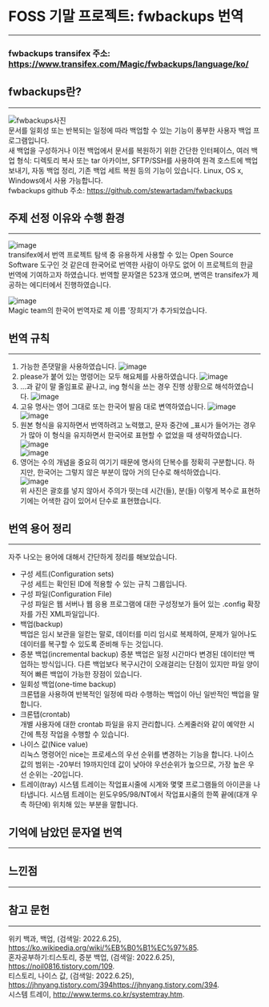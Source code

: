 # FOSS 기말 프로젝트: fwbackups 번역
--------------------------------------

### fwbackups transifex 주소: https://www.transifex.com/Magic/fwbackups/language/ko/ 
  
## fwbackups란? 
---------------
![fwbackups사진](/uploads/dc978e67790dd9fcc30a8652f52a9953/fwbackups사진.png)   
문서를 일회성 또는 반복되는 일정에 따라 백업할 수 있는 기능이 풍부한 사용자 백업 프로그램입니다.  
새 백업을 구성하거나 이전 백업에서 문서를 복원하기 위한 간단한 인터페이스, 여러 백업 형식: 디렉토리 복사 또는 tar 아카이브, SFTP/SSH를 사용하여 원격 호스트에 백업 보내기, 자동 백업 정리, 기존 백업 세트 복원 등의 기능이 있습니다. Linux, OS x, Windows에서 사용 가능합니다.  
fwbackups github 주소: https://github.com/stewartadam/fwbackups  
  
## 주제 선정 이유와 수행 환경
------------------------------
![image](/uploads/44bda2f016b313e51c0bb0caee9769f3/image.png)  
transifex에서 번역 프로젝트 탐색 중 유용하게 사용할 수 있는 Open Source Software 도구인 것 같은데 한국어로 번역한 사람이 아무도 없어 이 프로젝트의 한글 번역에 기여하고자 하였습니다. 번역할 문자열은 523개 였으며, 변역은 transifex가 제공하는 에디터에서 진행하였습니다.

![image](/uploads/c1e09678724f3fcd1a562896345bd07e/image.png)   
Magic team의 한국어 번역자로 제 이름 '장희지'가 추가되었습니다. 
  
## 번역 규칙
------------
1. 가능한 존댓말을 사용하였습니다.
![image](/uploads/97fa515fd21fac6b2c65d1078e883bfa/image.png)    
2. please가 붙어 있는 명령어는 모두 해요체를 사용하였습니다.
![image](/uploads/fdb14e3f7402714a67e16515ed2f136e/image.png)  
3. ...과 같이 말 줄임표로 끝나고, ing 형식을 쓰는 경우 진행 상황으로 해석하였습니다.
![image](/uploads/08cf2ca940eb2b110751587887606030/image.png)  
4. 고유 명사는 영어 그대로 또는 한국어 발음 대로 변역하였습니다.
![image](/uploads/bf1949e67196df4395a0109df3bcbe86/image.png)  
![image](/uploads/1a18119d6380e55b916474f238487478/image.png)  
5. 원본 형식을 유지하면서 번역하려고 노력했고, 문자 중간에 _표시가 들어가는 경우가 많아 이 형식을 유지하면서 한국어로 표현할 수 없었을 때 생략하였습니다.
![image](/uploads/70c0102b44dcac0f96a3cbf46fcf9879/image.png)  
![image](/uploads/f535f1f2410ec8f842520b5426f95ae9/image.png)  
6. 영어는 수의 개념을 중요히 여기기 때문에 명사의 단복수를 정확히 구분합니다. 하지만, 한국어는 그렇지 않은 부분이 많아 거의 단수로 해석하였습니다.  
![image](/uploads/8ed5b1a9babd1010cd6ad23c33dbd9ad/image.png)  
위 사진은 괄호를 넣지 않아서 주의가 떳는데 시간(들), 분(들) 이렇게 복수로 표현하기에는 어색한 감이 있어서 단수로 표현했습니다.
  
## 번역 용어 정리
----------------- 
자주 나오는 용어에 대해서 간단하게 정리를 해보았습니다.  
* 구성 세트(Configuration sets)  
구성 세트는 확인된 ID에 적용할 수 있는 규칙 그룹입니다.     
* 구성 파일(Configuration File)    
구성 파일은 웹 서버나 웹 응용 프로그램에 대한 구성정보가 들어 있는 .config 확장자를 가진 XML파일입니다.  
* 백업(backup)  
백업은 임시 보관을 일컫는 말로, 데이터를 미리 임시로 복제하여, 문제가 일어나도 데이터를 복구할 수 있도록 준비해 두는 것입니다.    
* 증분 백업(incremental backup)
증분 백업은 일정 시간마다 변경된 데이터만 백업하는 방식입니다. 다른 백업보다 복구시간이 오래걸리는 단점이 있지만 파일 양이 적어 빠른 백업이 가능한 장점이 있습니다.
* 일회성 백업(one-time backup)  
크론탭을 사용하여 반복적인 일정에 따라 수행하는 백업이 아닌 일반적인 백업을 말합니다.  
* 크론탭(crontab)  
개별 사용자에 대한 crontab 파일을 유지 관리합니다. 스케줄러와 같이 예약한 시간에 특정 작업을 수행할 수 있습니다.   
* 나이스 값(Nice value)  
리눅스 명령어인 nice는 프로세스의 우선 순위를 변경하는 기능을 합니다. 나이스 값의 범위는 -20부터 19까지인데 값이 낮아야 우선순위가 높으므로, 가장 높은 우선 순위는 -20입니다.  
* 트레이(tray)
시스템 트레이는 작업표시줄에 시계와 몇몇 프로그램들의 아이콘을 나타냅니다. 시스템 트레이는 윈도우95/98/NT에서 작업표시줄의 한쪽 끝에(대개 우측 하단에) 위치해 있는 부분을 말합니다. 
  
## 기억에 남았던 문자열 번역
----------------------------


## 느낀점
---------

## 참고 문헌
-------------
위키 백과, 백업, (검색일: 2022.6.25), <https://ko.wikipedia.org/wiki/%EB%B0%B1%EC%97%85>.  
혼자공부하기:티스토리, 증분 백업, (검색일: 2022.6.25), <https://noil0816.tistory.com/109>.   
티스토리, 나이스 값, (검색일: 2022.6.25), <https://jhnyang.tistory.com/394https://jhnyang.tistory.com/394>.   
시스템 트레이, <http://www.terms.co.kr/systemtray.htm>.

